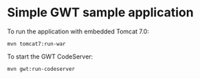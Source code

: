 # Simple GWT sample application

To run the application with embedded Tomcat 7.0:

    mvn tomcat7:run-war

To start the GWT CodeServer:

    mvn gwt:run-codeserver


    